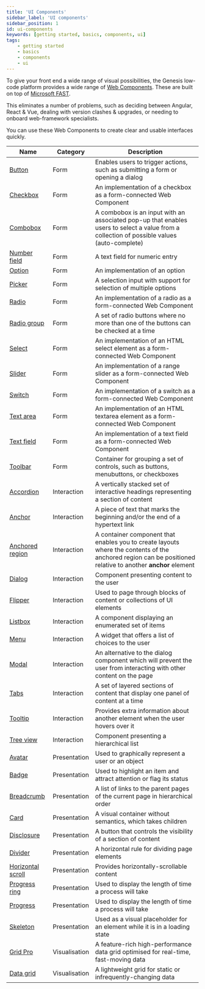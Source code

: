 ```yaml
---
title: 'UI Components'
sidebar_label: 'UI components'
sidebar_position: 1
id: ui-components
keywords: [getting started, basics, components, ui]
tags:
    - getting started
    - basics
    - components
    - ui
---
```


To give your front end a wide range of visual possibilities, the Genesis low-code platform provides a wide range of [Web Components](https://developer.mozilla.org/en-US/docs/Web/Web_Components). These are built on top of [Microsoft FAST](https://www.fast.design/docs/introduction/). 

This eliminates a number of problems, such as deciding between Angular, React & Vue, dealing with version clashes & upgrades, or needing to onboard web-framework specialists.

You can use these Web Components to create clear and usable interfaces quickly.

| Name                                                                                         | Category      | Description                                                                                                                                                 |
|----------------------------------------------------------------------------------------------|---------------|-------------------------------------------------------------------------------------------------------------------------------------------------------------|
| [Button](../../../../web/web-components/form/button)                                 | Form          | Enables users to trigger actions, such as submitting a form or opening a dialog                                                                             |
| [Checkbox](../../../../web/web-components/form/checkbox)	                            | Form          | An implementation of a checkbox as a form-connected Web Component                                                                                           |
| [Combobox](../../../../web/web-components/form/combobox)                             | Form          | A combobox is an input with an associated pop-up that enables users to select a value from a collection of possible values (auto-complete)                  |
| [Number field](../../../../web/web-components/form/number-field)	                    | Form          | A text field for numeric entry                                                                                                                              |
| [Option](../../../../web/web-components/form/option)	                                | Form          | An implementation of an option                                                                                                                              |
| [Picker](../../../../web/web-components/form/picker)                                 | Form          | A selection input with support for selection of multiple options                                                                                            |
| [Radio](../../../../web/web-components/form/radio)		                                 | Form          | An implementation of a radio as a form-connected Web Component                                                                                              |
| [Radio group](../../../../web/web-components/form/radio-group)	                      | Form          | A set of radio buttons where no more than one of the buttons can be checked at a time                                                                       |
| [Select](../../../../web/web-components/form/select)                                 | Form          | An implementation of an HTML select element as a form-connected Web Component                                                                               |
| [Slider](../../../../web/web-components/form/slider) 		                              | Form          | An implementation of a range slider as a form-connected Web Component                                                                                       |
| [Switch](../../../../web/web-components/form/switch)		                               | Form          | An implementation of a switch as a form-connected Web Component                                                                                             |
| [Text area](../../../../web/web-components/form/text-area)	                          | Form          | An implementation of an HTML textarea element as a form-connected Web Component                                                                             |
| [Text field](../../../../web/web-components/form/text-field)                         | Form          | An implementation of a text field as a form-connected Web Component                                                                                         |
| [Toolbar](../../../../web/web-components/form/toolbar) 		                            | Form          | Container for grouping a set of controls, such as buttons, menubuttons, or checkboxes                                                                       |
| [Accordion](../../../../web/web-components/interaction/accordion)	 	                 | Interaction   | A vertically stacked set of interactive headings representing a section of content                                                                          |
| [Anchor](../../../../web/web-components/interaction/anchor)		                        | Interaction   | A piece of text that marks the beginning and/or the end of a hypertext link                                                                                 |
| [Anchored region](../../../../web/web-components/interaction/anchored-region) 	      | Interaction   | A container component that enables you to create layouts where the contents of the anchored region can be positioned relative to another **anchor** element |
| [Dialog](../../../../web/web-components/interaction/dialog) 		                       | Interaction   | Component presenting content to the user                                                                                                                    |
| [Flipper](../../../../web/web-components/interaction/flipper) 		                     | Interaction   | Used to page through blocks of content or collections of UI elements                                                                                        |
| [Listbox](../../../../web/web-components/interaction/listbox) 		                     | Interaction   | A component displaying an enumerated set of items                                                                                                           |
| [Menu](../../../../web/web-components/interaction/menu) 		                           | Interaction   | A widget that offers a list of choices to the user                                                                                                          |
| [Modal](../../../../web/web-components/interaction/modal) 	                          | Interaction   | An alternative to the dialog component which will prevent the user from interacting with other content on the page                                          |
| [Tabs](../../../../web/web-components/interaction/tab) 	                            | Interaction   | A set of layered sections of content that display one panel of content at a time                                                                            |
| [Tooltip](../../../../web/web-components/interaction/tooltip) 		                     | Interaction   | Provides extra information about another element when the user hovers over it                                                                               |
| [Tree view](../../../../web/web-components/interaction/tree-view) 	                  | Interaction   | Component presenting a hierarchical list                                                                                                                    |
| [Avatar](../../../../web/web-components/presentation/avatar) 	                       | Presentation  | Used to graphically represent a user or an object                                                                                                           |
| [Badge](../../../../web/web-components/presentation/badge) 	                         | Presentation  | Used to highlight an item and attract attention or flag its status                                                                                          |
| [Breadcrumb](../../../../web/web-components/presentation/breadcrumb) 	               | Presentation  | A list of links to the parent pages of the current page in hierarchical order                                                                               |
| [Card](../../../../web/web-components/presentation/card) 		                          | Presentation  | A visual container without semantics, which takes children                                                                                                  |
| [Disclosure](../../../../web/web-components/presentation/disclosure) 		              | Presentation  | A button that controls the visibility of a section of content                                                                                               |
| [Divider](../../../../web/web-components/presentation/divider) 		                    | Presentation  | A horizontal rule for dividing page elements                                                                                                                |
| [Horizontal scroll](../../../../web/web-components/presentation/horizontal-scroll) 	 | Presentation  | Provides horizontally-scrollable content                                                                                                                    |
| [Progress ring](../../../../web/web-components/presentation/progress-ring) 		        | Presentation  | Used to display the length of time a process will take                                                                                                      |
| [Progress](../../../../web/web-components/presentation/progress) 		                  | Presentation  | Used to display the length of time a process will take                                                                                                      |
| [Skeleton](../../../../web/web-components/presentation/skeleton) 	                   | Presentation  | Used as a visual placeholder for an element while it is in a loading state                                                                                  |
| [Grid Pro](../../../../web/web-components/grids/grid-pro/grid-pro-intro/) 		         | Visualisation | A feature-rich high-performance data grid optimised for real-time, fast-moving data                                                                         |
| [Data grid](../../../../web/web-components/grids/data-grid/) 		                       | Visualisation | A lightweight grid for static or infrequently-changing data                                                                                                 |
